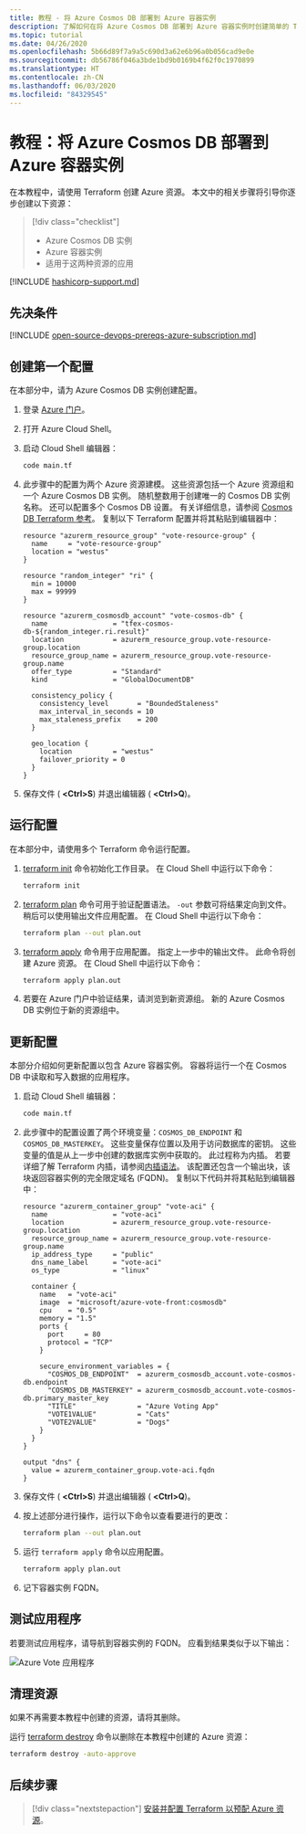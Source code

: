 ```yaml
---
title: 教程 - 将 Azure Cosmos DB 部署到 Azure 容器实例
description: 了解如何在将 Azure Cosmos DB 部署到 Azure 容器实例时创建简单的 Terraform 配置。
ms.topic: tutorial
ms.date: 04/26/2020
ms.openlocfilehash: 5b66d89f7a9a5c690d3a62e6b96a0b056cad9e0e
ms.sourcegitcommit: db56786f046a3bde1bd9b0169b4f62f0c1970899
ms.translationtype: HT
ms.contentlocale: zh-CN
ms.lasthandoff: 06/03/2020
ms.locfileid: "84329545"
---
```

# <a name="tutorial-deploy-an-azure-cosmos-db-to-azure-container-instances"></a>教程：将 Azure Cosmos DB 部署到 Azure 容器实例

在本教程中，请使用 Terraform 创建 Azure 资源。 本文中的相关步骤将引导你逐步创建以下资源：

> [!div class="checklist"]
> * Azure Cosmos DB 实例
> * Azure 容器实例
> * 适用于这两种资源的应用

[!INCLUDE [hashicorp-support.md](includes/hashicorp-support.md)]

## <a name="prerequisites"></a>先决条件

[!INCLUDE [open-source-devops-prereqs-azure-subscription.md](../includes/open-source-devops-prereqs-azure-subscription.md)]

## <a name="create-first-configuration"></a>创建第一个配置

在本部分中，请为 Azure Cosmos DB 实例创建配置。

1. 登录 [Azure 门户](https://go.microsoft.com/fwlink/p/?LinkID=525040)。

1. 打开 Azure Cloud Shell。

1. 启动 Cloud Shell 编辑器：

    ```bash
    code main.tf
    ```

1. 此步骤中的配置为两个 Azure 资源建模。 这些资源包括一个 Azure 资源组和一个 Azure Cosmos DB 实例。 随机整数用于创建唯一的 Cosmos DB 实例名称。 还可以配置多个 Cosmos DB 设置。 有关详细信息，请参阅 [Cosmos DB Terraform 参考](https://www.terraform.io/docs/providers/azurerm/r/cosmosdb_account.html)。 复制以下 Terraform 配置并将其粘贴到编辑器中：

    ```hcl
    resource "azurerm_resource_group" "vote-resource-group" {
      name     = "vote-resource-group"
      location = "westus"
    }

    resource "random_integer" "ri" {
      min = 10000
      max = 99999
    }

    resource "azurerm_cosmosdb_account" "vote-cosmos-db" {
      name                = "tfex-cosmos-db-${random_integer.ri.result}"
      location            = azurerm_resource_group.vote-resource-group.location
      resource_group_name = azurerm_resource_group.vote-resource-group.name
      offer_type          = "Standard"
      kind                = "GlobalDocumentDB"

      consistency_policy {
        consistency_level       = "BoundedStaleness"
        max_interval_in_seconds = 10
        max_staleness_prefix    = 200
      }

      geo_location {
        location          = "westus"
        failover_priority = 0
      }
    }
    ```

1. 保存文件 ( **&lt;Ctrl>S**) 并退出编辑器 ( **&lt;Ctrl>Q**)。

## <a name="run-the-configuration"></a>运行配置

在本部分中，请使用多个 Terraform 命令运行配置。

1. [terraform init](https://www.terraform.io/docs/commands/init.html) 命令初始化工作目录。 在 Cloud Shell 中运行以下命令：

    ```bash
    terraform init
    ```

1. [terraform plan](https://www.terraform.io/docs/commands/plan.html) 命令可用于验证配置语法。 `-out` 参数可将结果定向到文件。 稍后可以使用输出文件应用配置。 在 Cloud Shell 中运行以下命令：

    ```bash
    terraform plan --out plan.out
    ```

1. [terraform apply](https://www.terraform.io/docs/commands/apply.html) 命令用于应用配置。 指定上一步中的输出文件。 此命令将创建 Azure 资源。 在 Cloud Shell 中运行以下命令：

    ```bash
    terraform apply plan.out
    ```

1. 若要在 Azure 门户中验证结果，请浏览到新资源组。 新的 Azure Cosmos DB 实例位于新的资源组中。

## <a name="update-configuration"></a>更新配置

本部分介绍如何更新配置以包含 Azure 容器实例。 容器将运行一个在 Cosmos DB 中读取和写入数据的应用程序。

1. 启动 Cloud Shell 编辑器：

    ```bash
    code main.tf
    ```

1. 此步骤中的配置设置了两个环境变量：`COSMOS_DB_ENDPOINT` 和 `COSMOS_DB_MASTERKEY`。 这些变量保存位置以及用于访问数据库的密钥。 这些变量的值是从上一步中创建的数据库实例中获取的。 此过程称为内插。 若要详细了解 Terraform 内插，请参阅[内插语法](https://www.terraform.io/docs/configuration/interpolation.html)。 该配置还包含一个输出块，该块返回容器实例的完全限定域名 (FQDN)。 复制以下代码并将其粘贴到编辑器中：

    ```hcl
    resource "azurerm_container_group" "vote-aci" {
      name                = "vote-aci"
      location            = azurerm_resource_group.vote-resource-group.location
      resource_group_name = azurerm_resource_group.vote-resource-group.name
      ip_address_type     = "public"
      dns_name_label      = "vote-aci"
      os_type             = "linux"

      container {
        name   = "vote-aci"
        image  = "microsoft/azure-vote-front:cosmosdb"
        cpu    = "0.5"
        memory = "1.5"
        ports {
          port     = 80
          protocol = "TCP"
        }

        secure_environment_variables = {
          "COSMOS_DB_ENDPOINT"  = azurerm_cosmosdb_account.vote-cosmos-db.endpoint
          "COSMOS_DB_MASTERKEY" = azurerm_cosmosdb_account.vote-cosmos-db.primary_master_key
          "TITLE"               = "Azure Voting App"
          "VOTE1VALUE"          = "Cats"
          "VOTE2VALUE"          = "Dogs"
        }
      }
    }

    output "dns" {
      value = azurerm_container_group.vote-aci.fqdn
    }
    ```

1. 保存文件 ( **&lt;Ctrl>S**) 并退出编辑器 ( **&lt;Ctrl>Q**)。

1. 按上述部分进行操作，运行以下命令以查看要进行的更改：

    ```bash
    terraform plan --out plan.out
    ```

1. 运行 `terraform apply` 命令以应用配置。

    ```bash
    terraform apply plan.out
    ```

1. 记下容器实例 FQDN。

## <a name="test-application"></a>测试应用程序

若要测试应用程序，请导航到容器实例的 FQDN。 应看到结果类似于以下输出：

![Azure Vote 应用程序](media/deploy-azure-cosmos-db-to-azure-container-instances/azure-vote.jpg)

## <a name="clean-up-resources"></a>清理资源

如果不再需要本教程中创建的资源，请将其删除。

运行 [terraform destroy](https://www.terraform.io/docs/commands/destroy.html) 命令以删除在本教程中创建的 Azure 资源：

```bash
terraform destroy -auto-approve
```

## <a name="next-steps"></a>后续步骤

> [!div class="nextstepaction"]
> [安装并配置 Terraform 以预配 Azure 资源](getting-started-cloud-shell.md)。